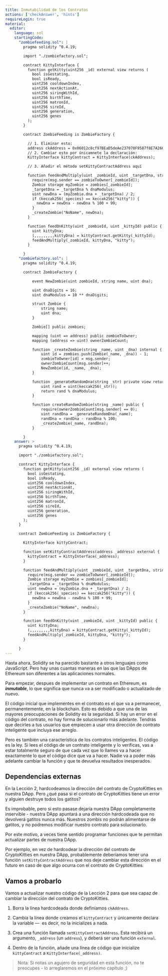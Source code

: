 ```yaml
---
title: Inmutabilidad de los Contratos
actions: ['checkAnswer', 'hints']
requireLogin: true
material:
  editor:
    language: sol
    startingCode:
      "zombiefeeding.sol": |
        pragma solidity ^0.4.19;

        import "./zombiefactory.sol";

        contract KittyInterface {
          function getKitty(uint256 _id) external view returns (
            bool isGestating,
            bool isReady,
            uint256 cooldownIndex,
            uint256 nextActionAt,
            uint256 siringWithId,
            uint256 birthTime,
            uint256 matronId,
            uint256 sireId,
            uint256 generation,
            uint256 genes
          );
        }

        contract ZombieFeeding is ZombieFactory {

          // 1. Eliminar esto:
          address ckAddress = 0x06012c8cf97BEaD5deAe237070F9587f8E7A266d;
          // 2. Cambiar esto por únicamnete la declaración:
          KittyInterface kittyContract = KittyInterface(ckAddress);

          // 3. Añadir el método setKittyContractAddress aquí

          function feedAndMultiply(uint _zombieId, uint _targetDna, string _species) public {
            require(msg.sender == zombieToOwner[_zombieId]);
            Zombie storage myZombie = zombies[_zombieId];
            _targetDna = _targetDna % dnaModulus;
            uint newDna = (myZombie.dna + _targetDna) / 2;
            if (keccak256(_species) == keccak256("kitty")) {
              newDna = newDna - newDna % 100 + 99;
            }
            _createZombie("NoName", newDna);
          }

          function feedOnKitty(uint _zombieId, uint _kittyId) public {
            uint kittyDna;
            (,,,,,,,,,kittyDna) = kittyContract.getKitty(_kittyId);
            feedAndMultiply(_zombieId, kittyDna, "kitty");
          }

        }
      "zombiefactory.sol": |
        pragma solidity ^0.4.19;

        contract ZombieFactory {

            event NewZombie(uint zombieId, string name, uint dna);

            uint dnaDigits = 16;
            uint dnaModulus = 10 ** dnaDigits;

            struct Zombie {
                string name;
                uint dna;
            }

            Zombie[] public zombies;

            mapping (uint => address) public zombieToOwner;
            mapping (address => uint) ownerZombieCount;

            function _createZombie(string _name, uint _dna) internal {
                uint id = zombies.push(Zombie(_name, _dna)) - 1;
                zombieToOwner[id] = msg.sender;
                ownerZombieCount[msg.sender]++;
                NewZombie(id, _name, _dna);
            }

            function _generateRandomDna(string _str) private view returns (uint) {
                uint rand = uint(keccak256(_str));
                return rand % dnaModulus;
            }

            function createRandomZombie(string _name) public {
                require(ownerZombieCount[msg.sender] == 0);
                uint randDna = _generateRandomDna(_name);
                randDna = randDna - randDna % 100;
                _createZombie(_name, randDna);
            }

        }
    answer: >
      pragma solidity ^0.4.19;

      import "./zombiefactory.sol";

      contract KittyInterface {
        function getKitty(uint256 _id) external view returns (
          bool isGestating,
          bool isReady,
          uint256 cooldownIndex,
          uint256 nextActionAt,
          uint256 siringWithId,
          uint256 birthTime,
          uint256 matronId,
          uint256 sireId,
          uint256 generation,
          uint256 genes
        );
      }

      contract ZombieFeeding is ZombieFactory {

        KittyInterface kittyContract;

        function setKittyContractAddress(address _address) external {
          kittyContract = KittyInterface(_address);
        }

        function feedAndMultiply(uint _zombieId, uint _targetDna, string _species) public {
          require(msg.sender == zombieToOwner[_zombieId]);
          Zombie storage myZombie = zombies[_zombieId];
          _targetDna = _targetDna % dnaModulus;
          uint newDna = (myZombie.dna + _targetDna) / 2;
          if (keccak256(_species) == keccak256("kitty")) {
            newDna = newDna - newDna % 100 + 99;
          }
          _createZombie("NoName", newDna);
        }

        function feedOnKitty(uint _zombieId, uint _kittyId) public {
          uint kittyDna;
          (,,,,,,,,,kittyDna) = kittyContract.getKitty(_kittyId);
          feedAndMultiply(_zombieId, kittyDna, "kitty");
        }

      }
---
```


Hasta ahora, Solidity se ha parecido bastante a otros lenguajes como JavaScript. Pero hay unas cuantas maneras en las que las DApps de Ethereum son diferentes a las aplicaciones normales.

Para empezar, despues de implementar un contrato en Ethereum, es **_inmutable_**, lo que significa que nunca va a ser modificado o actualizado de nuevo.

El código inicial que implementes en el contrato es el que va a permanecer, permanentemente, en la blockchain. Esto es debido a que una de las mayores preocupaciones de Solidity es la seguridad. Si hay un error en el código del contrato, no hay forma de solucionarlo más adelante. Tendrás que decirles a tus usuarios que empiecen a usar otra dirección de contrato inteligente que incluya ese arreglo.

Pero es también una característica de los contratos inteligentes. El código es la ley. Si lees el código de un contrato inteligente y lo verificas, vas a estar totalmente seguro de que cada vez que lo llames va a hacer exactamente lo que el código dice que va a hacer. Nadie va a poder más adelante cambiar la función y que te devuelva resultados inesperados.

## Dependencias externas

En la Lección 2, hardcodeamos la dirección del contrato de CryptoKitties en nuestra DApp. Pero ¿qué pasa si el contrato de CryptoKitties tiene un error y alguien destruye todos los gatitos?

Es improbable, pero si esto pasase dejaría nuestra DApp completamente inservible - nuestra DApp apuntará a una dirección hardcodeada que no devolverá gatitos nunca más. Nuestros zombis no podrán alimentarse de gatitos, y no podremos modificar nuestro contrato para solucionarlo.

Por este motivo, a veces tiene sentido programar funciones que te permitan actualizar partes de nuestra DApp.

Por ejemplo, en vez de hardcodear la dirección del contrato de CryptoKitties en nuestra DApp, probablemente deberíamos tener una función `setKittyContractAddress` que nos deje cambiar esta dirección en el futuro en caso de que algo ocurra con el contrato de CryptoKitties.

## Vamos a probarlo

Vamos a actualizar nuestro código de la Lección 2 para que sea capaz de cambiar la dirección del contrato de CryptoKitties.

1. Borra la línea hardcodeada donde definíamos `ckAddress`.

2. Cambia la línea donde creamos el `kittyContract` y únicamente declara la variable —  es decir, no la inicializes a nada.

3. Crea una función llamada `setKittyContractAddress`. Esta recibirá un argumento, `_address` (un `address`), y deberá ser una función `external`.

4. Dentro de la función, añade una línea de código que inicialize `kittyContract` a `KittyInterface(_address)`.

> Nota: Si notas un agujero de seguridad en esta función, no te preocupes - lo arreglaremos en el próximo capítulo ;)
